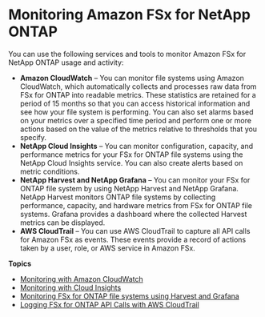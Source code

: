 # Monitoring Amazon FSx for NetApp ONTAP<a name="monitoring_overview"></a>

You can use the following services and tools to monitor Amazon FSx for NetApp ONTAP usage and activity:
+ **Amazon CloudWatch** – You can monitor file systems using Amazon CloudWatch, which automatically collects and processes raw data from FSx for ONTAP into readable metrics\. These statistics are retained for a period of 15 months so that you can access historical information and see how your file system is performing\. You can also set alarms based on your metrics over a specified time period and perform one or more actions based on the value of the metrics relative to thresholds that you specify\.
+ **NetApp Cloud Insights** – You can monitor configuration, capacity, and performance metrics for your FSx for ONTAP file systems using the NetApp Cloud Insights service\. You can also create alerts based on metric conditions\.
+ **NetApp Harvest and NetApp Grafana** – You can monitor your FSx for ONTAP file system by using NetApp Harvest and NetApp Grafana\. NetApp Harvest monitors ONTAP file systems by collecting performance, capacity, and hardware metrics from FSx for ONTAP file systems\. Grafana provides a dashboard where the collected Harvest metrics can be displayed\.
+ **AWS CloudTrail** – You can use AWS CloudTrail to capture all API calls for Amazon FSx as events\. These events provide a record of actions taken by a user, role, or AWS service in Amazon FSx\.

**Topics**
+ [Monitoring with Amazon CloudWatch](monitoring-cloudwatch.md)
+ [Monitoring with Cloud Insights](monitoring-cloud-insights.md)
+ [Monitoring FSx for ONTAP file systems using Harvest and Grafana](monitoring-harvest-grafana.md)
+ [Logging FSx for ONTAP API Calls with AWS CloudTrail](logging-using-cloudtrail-win.md)
